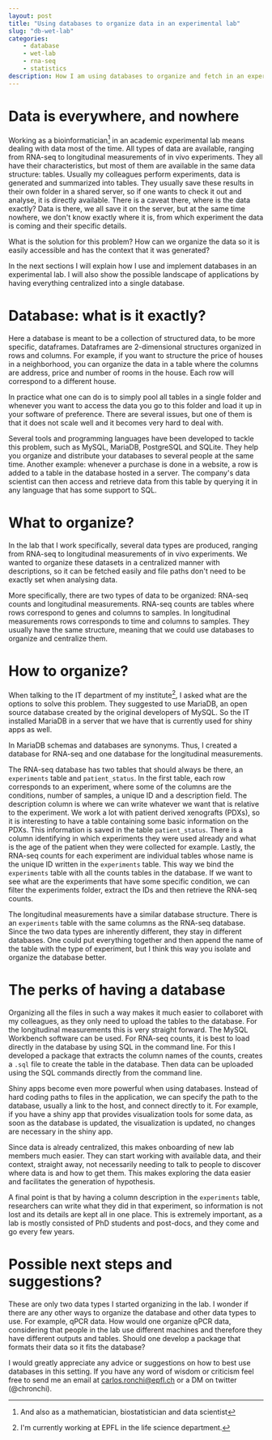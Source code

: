 ```yaml
---
layout: post
title: "Using databases to organize data in an experimental lab"
slug: "db-wet-lab"
categories:
    - database
    - wet-lab
    - rna-seq
    - statistics
description: How I am using databases to organize and fetch in an experimental lab
---
```


# Data is everywhere, and nowhere

Working as a bioinformatician[^1] in an academic experimental
lab means dealing with data most of the time. All types of data are available,
ranging from RNA-seq to longitudinal measurements of in vivo experiments. 
They all have their characteristics, but most of them are available in the
same data structure: tables. Usually my colleagues perform experiments,
data is generated and summarized into tables. They usually save these results
in their own folder in a shared server, so if one wants to check it out and 
analyse, it is directly available. There is a caveat there, where is the 
data exactly? Data is there, we all save it on the server, but at the same
time nowhere, we don't know exactly where it is, from which experiment
the data is coming and their specific details.

[^1]: And also as a mathematician, biostatistician and data scientist

What is the solution for this problem? How can we organize the data
so it is easily accessible and has the context that it was generated?

In the next sections I will explain how I use and implement 
databases in an experimental lab. I will also
show the possible landscape of applications by having everything 
centralized into a single database. 

# Database: what is it exactly?

Here a database is meant to be a collection of structured data,
to be more specific, dataframes. Dataframes are 2-dimensional
structures organized in rows and columns. For example, if you
want to structure the price of houses in a neighborhood, you can
organize the data in a table where the columns are address, 
price and number of rooms in the house. Each row will correspond
to a different house. 

In practice what one can do is to simply pool all tables
in a single folder and whenever you want to access the data
you go to this folder and load it up in your software of 
preference. There are several issues, but one of them is that it does 
not scale well and it becomes very hard to deal with. 

Several tools and programming languages have been developed 
to tackle this problem, such as MySQL, MariaDB, PostgreSQL and
SQLite. They help you organize and distribute your databases
to several people at the same time. Another example:
whenever a purchase
is done in a website, a row is added to a table in the database hosted in a 
server. The company's data scientist can then access and retrieve
data from this table by querying it in any language that has 
some support to SQL. 

# What to organize? 

In the lab that I work specifically, several data types are produced,
ranging from RNA-seq to longitudinal measurements of in vivo 
experiments. We wanted to organize these datasets in a centralized
manner with descriptions, so it can be fetched easily and file paths
don't need to be exactly set when analysing data.

More specifically, there are two types of data to be organized:
RNA-seq counts and longitudinal measurements. RNA-seq counts
are tables where rows correspond to genes and columns to 
samples. In longitudinal measurements rows corresponds
to time and columns to samples. They usually have
the same structure, meaning that we could use databases to 
organize and centralize them. 

# How to organize? 

When talking to the IT department of my 
institute[^2],
I asked what are the options to solve this problem. They suggested
to use MariaDB, an open source database created by the original
developers of MySQL. So the IT installed MariaDB in a server that we
have that is currently used for shiny apps as well. 

[^2]: I'm currently working at EPFL in the life science department.

In MariaDB schemas and databases are synonyms. Thus, I created a database
for RNA-seq and one database for the longitudinal measurements. 

The RNA-seq
database has two tables that should always be there, an `experiments` table
and `patient_status`. In the first table, each row corresponds to an
experiment, where some of the columns are the conditions,
number of samples, a unique ID and a description field. The description
column is where we can write
whatever we want that is relative to the experiment. We work 
a lot with patient derived xenografts (PDXs), so it is interesting to have
a table containing some basic information on the PDXs. This information
is saved in the table `patient_status`. There is a column identifying in which
experiments they were used already and what is the age
of the patient when they were collected for example. Lastly, the 
RNA-seq counts for each experiment are individual tables whose name
is the unique ID written in the `experiments` table. This way we bind 
the `experiments` table with all the counts tables in the database. 
If we want to see what are the experiments that have some specific 
condition, we can filter the experiments folder, extract the IDs 
and then retrieve the RNA-seq counts. 

The longitudinal measurements have a similar database structure. There is
an `experiments` table with the same columns as the
RNA-seq database. Since the two data types are inherently
different, they stay in different databases. One could put everything
together and then append the name of the table with the type of
experiment, but I think this way you isolate and organize the
database better.

# The perks of having a database

Organizing all the files in such a way makes it much easier to
collaboret with my colleagues, as they only need to upload the
tables to the database. For the longitudinal measurements this is
very straight forward. The MySQL Workbench software can be used.
For RNA-seq counts, it is best to load directly in the database by
using SQL in the command line. 
For this I developed a package that extracts the column
names of the counts, creates a `.sql` file to create the table in
the database. Then data can be uploaded using the SQL commands directly
from the command line.

Shiny apps become even more powerful when using databases. Instead of
hard coding paths to files in the application, we can specify the
path to the database, usually a link to the host, and connect
directly to it. For example, if you have a shiny app that provides
visualization tools for
some data, as soon as the database is updated, the 
visualization is updated, no changes are necessary in the
shiny app.

Since data is already centralized, this makes onboarding of new
lab members much easier. They can start working with available data,
and their context, straight away, not necessarily needing to talk to
people to discover where data is and how to get them. This makes
exploring the data easier and facilitates the generation of 
hypothesis.  

A final point is that by having a column description
in the `experiments` table, researchers can write what they did
in that experiment, so information is not lost and its details
are kept all in one place. This is extremely important, as 
a lab is mostly consisted of PhD students and post-docs, and
they come and go every few years.

# Possible next steps and suggestions?

These are only two data types I started organizing in the lab. 
I wonder if there are any other ways to organize the database and
other data types to use. For example, qPCR data. How would one organize 
qPCR data, considering that people in the lab use different machines
and therefore they have different outputs and tables. Should one develop
a package that formats their data so it fits the database? 

I would greatly appreciate any advice or suggestions on how to best
use databases in this setting. If you have any word of wisdom or 
criticism feel free to send me an email at carlos.ronchi@epfl.ch or 
a DM on twitter (@chronchi). 

